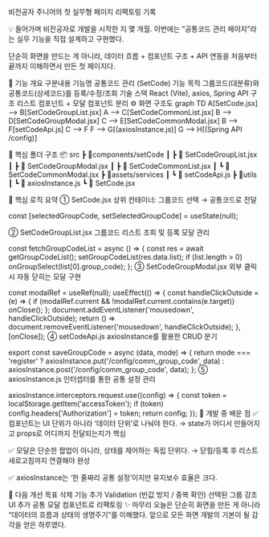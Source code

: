 비전공자 주니어의 첫 실무형 페이지 리팩토링 기록

💡 들어가며
비전공자로 개발을 시작한 지 몇 개월.
이번에는 “공통코드 관리 페이지”라는 실무 기능을 직접 설계하고 구현했다.

단순히 화면을 만드는 게 아니라,
데이터 흐름 + 컴포넌트 구조 + API 연동을 처음부터 끝까지 이해하면서 만든 첫 페이지다.

🧭 기능 개요
구분내용
기능명 공통코드 관리 (SetCode)
기능 목적 그룹코드(대분류)와 공통코드(상세코드)를 등록/수정/조회
기술 스택 React (Vite), axios, Spring API
구조 리스트 컴포넌트 + 모달 컴포넌트 분리
⚙️ 화면 구조도
graph TD
A[SetCode.jsx] --> B[SetCodeGroupList.jsx]
A --> C[SetCodeCommonList.jsx]
B --> D[SetCodeGroupModal.jsx]
C --> E[SetCodeCommonModal.jsx]
B --> F[setCodeApi.js]
C --> F
F --> G[(axiosInstance.js)]
G --> H[(Spring API /config)]

📁 핵심 폴더 구조
📦 src
┣ 📂components/setCode
┃ ┣ 📜 SetCodeGroupList.jsx
┃ ┣ 📜 SetCodeGroupModal.jsx
┃ ┣ 📜 SetCodeCommonList.jsx
┃ ┗ 📜 SetCodeCommonModal.jsx
┣ 📂assets/services
┃ ┗ 📜 setCodeApi.js
┣ 📂utils
┃ ┗ 📜 axiosInstance.js
┗ 📜 SetCode.jsx

🧠 핵심 로직 요약
① SetCode.jsx
상위 컨테이너: 그룹코드 선택 → 공통코드로 전달

const [selectedGroupCode, setSelectedGroupCode] = useState(null);

<SetCodeGroupList onGroupSelect={setSelectedGroupCode} />
<SetCodeCommonList groupCode={selectedGroupCode} />
② SetCodeGroupList.jsx
그룹코드 리스트 조회 및 등록 모달 관리

const fetchGroupCodeList = async () => {
const res = await getGroupCodeList();
setGroupCodeList(res.data.list);
if (list.length > 0) onGroupSelect(list[0].group_code);
};
③ SetCodeGroupModal.jsx
외부 클릭 시 자동 닫히는 모달 구현

const modalRef = useRef(null);
useEffect(() => {
const handleClickOutside = (e) => {
if (modalRef.current && !modalRef.current.contains(e.target)) onClose();
};
document.addEventListener('mousedown', handleClickOutside);
return () => document.removeEventListener('mousedown', handleClickOutside);
}, [onClose]);
④ setCodeApi.js
axiosInstance를 활용한 CRUD 분기

export const saveGroupCode = async (data, mode) => {
return mode === 'register'
? axiosInstance.put('/config/comm_group_code', data)
: axiosInstance.post('/config/comm_group_code', data);
};
⑤ axiosInstance.js
인터셉터를 통한 공통 설정 관리

axiosInstance.interceptors.request.use((config) => {
const token = localStorage.getItem('accessToken');
if (token) config.headers['Authorization'] = token;
return config;
});
🧩 개발 중 배운 점
✅ 컴포넌트는 UI 단위가 아니라 ‘데이터 단위’로 나눠야 한다.
→ state가 어디서 만들어지고 props로 어디까지 전달되는지가 핵심

✅ 모달은 단순한 팝업이 아니라, 상태를 제어하는 독립 단위다.
→ 닫힘/등록 후 리스트 새로고침까지 연결해야 완성

✅ axiosInstance는 ‘한 줄짜리 공통 설정’이지만 유지보수 효율은 크다.

🎯 다음 개선 목표
삭제 기능 추가
Validation (빈값 방지 / 중복 확인)
선택된 그룹 강조 UI 추가
공통 모달 컴포넌트로 리팩토링
✨ 마무리
오늘은 단순히 화면을 만든 게 아니라
“데이터의 흐름과 상태의 생명주기”를 이해했다.
앞으로 모든 화면 개발의 기본이 될 감각을 얻은 하루였다.
